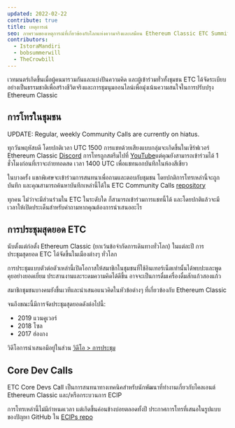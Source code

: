 ```yaml
---
updated: 2022-02-22
contribute: true
title: เหตุการณ์
seo: ภาพรวมของเหตุการณ์ที่เกี่ยวข้องกับโลกแห่งความจริงและเสมือน Ethereum Classic ETC Summit และ Community Call ประจำสัปดาห์ยินดีต้อนรับทุกคน!
contributors:
  - IstoraMandiri
  - bobsummerwill
  - TheCrowbill
---
```


เวทมนตร์เกิดขึ้นเมื่อผู้คนมารวมกันและแบ่งปันความคิด และผู้เข้าร่วมทั่วทั้งชุมชน ETC ได้จัดระเบียบอย่างเป็นธรรมชาติเพื่อสร้างชีวิตจริงและการชุมนุมออนไลน์เพื่อมุ่งเน้นความสนใจในการปรับปรุง Ethereum Classic

## การโทรในชุมชน

UPDATE:  Regular, weekly Community Calls are currently on hiatus.

ทุกวันพฤหัสบดี โดยปกติเวลา UTC 1500 การแชทด้วยเสียงแบบกลุ่มจะเกิดขึ้นในเซิร์ฟเวอร์ Ethereum Classic [Discord](https://ethereumclassic.org/discord) การโทรถูกสตรีมไปที่ [YouTube](https://www.youtube.com/channel/UCp07VPnC1ejyAp5gMvvA4dw/videos)แต่คุณยังสามารถเข้าร่วมได้ 1 ชั่วโมงก่อนที่เราจะถ่ายทอดสด เวลา 1400 UTC เพื่อแชทนอกบันทึกในห้องสีเขียว

ในบางครั้ง แขกพิเศษจะเข้าร่วมการสนทนาเพื่อถามและตอบกับชุมชน โดยปกติการโทรเหล่านี้จะถูกบันทึก และคุณสามารถค้นหาบันทึกเหล่านี้ได้ใน ETC Community Calls [repository](https://github.com/ethereumclassic/community-calls)

ทุกคน ไม่ว่าจะมีส่วนร่วมใน ETC ในระดับใด ก็สามารถเข้าร่วมการแชทนี้ได้ และโดยปกติแล้วจะมีเวลาให้เปิดประเด็นสำหรับคำถามหากคุณต้องการนำเสนออะไร

## การประชุมสุดยอด ETC

นับตั้งแต่ก่อตั้ง Ethereum Classic (ยกเว้นข้อจำกัดการเดินทางทั่วโลก) ในแต่ละปี การประชุมสุดยอด ETC ได้จัดขึ้นในเมืองต่างๆ ทั่วโลก

การประชุมแบบตัวต่อตัวเหล่านี้เปิดโอกาสให้สมาชิกในชุมชนที่ใช้อินเทอร์เน็ตเท่านั้นได้พบปะและพูดคุยอย่างยอดเยี่ยม ประสานงานและระดมความคิดได้ดีขึ้น อาจจะเป็นการดื่มเครื่องดื่มสักแก้วสองแก้ว

สมาชิกชุมชนบางคนยังขึ้นเวทีและนำเสนอแนวคิดในหัวข้อต่างๆ ที่เกี่ยวข้องกับ Ethereum Classic

จนถึงขณะนี้มีการจัดประชุมสุดยอดดังต่อไปนี้:

- 2019 แวนคูเวอร์
- 2018 โซล
- 2017 ฮ่องกง

วิดีโอการนำเสนอมีอยู่ในส่วน [วิดีโอ > การประชุม](/videos/conferences)

## Core Dev Calls

ETC Core Devs Call เป็นการสนทนาทางเทคนิคสำหรับนักพัฒนาที่ทำงานเกี่ยวกับไคลเอนต์ Ethereum Classic และ/หรือกระบวนการ ECIP

การโทรเหล่านี้ไม่มีกำหนดเวลา แต่เกิดขึ้นค่อนข้างบ่อยตลอดทั้งปี ประกาศการโทรที่เสนอในรูปแบบของปัญหา GitHub ใน [ECIPs repo](https://github.com/ethereumclassic/ECIPs/issues?q=is%3Aissue+Devs+Call)
